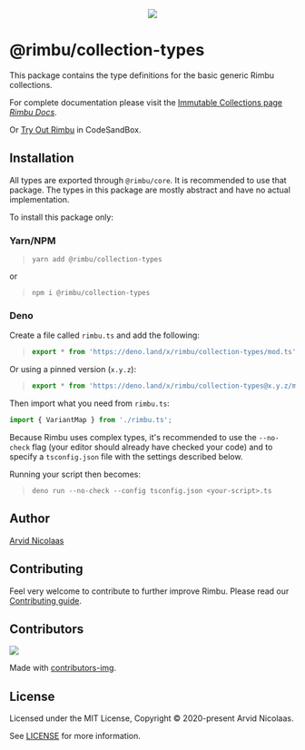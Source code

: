 <p align="center">
    <img src="https://github.com/rimbu-org/rimbu/raw/main/assets/rimbu_logo.svg" />
</p>

# @rimbu/collection-types

This package contains the type definitions for the basic generic Rimbu collections.

For complete documentation please visit the [Immutable Collections page](https://rimbu.org/docs/collections) _[Rimbu Docs](https://rimbu.org)_.

Or [Try Out Rimbu](https://codesandbox.io/s/github/vitoke/rimbu-sandbox/tree/main?previewwindow=console&view=split&editorsize=65&moduleview=1&module=/src/index.ts) in CodeSandBox.

## Installation

All types are exported through `@rimbu/core`. It is recommended to use that package. The types in this package are mostly abstract and have no actual implementation.

To install this package only:

### Yarn/NPM

> `yarn add @rimbu/collection-types`

or

> `npm i @rimbu/collection-types`

### Deno

Create a file called `rimbu.ts` and add the following:

> ```ts
> export * from 'https://deno.land/x/rimbu/collection-types/mod.ts';
> ```

Or using a pinned version (`x.y.z`):

> ```ts
> export * from 'https://deno.land/x/rimbu/collection-types@x.y.z/mod.ts';
> ```

Then import what you need from `rimbu.ts`:

```ts
import { VariantMap } from './rimbu.ts';
```

Because Rimbu uses complex types, it's recommended to use the `--no-check` flag (your editor should already have checked your code) and to specify a `tsconfig.json` file with the settings described below.

Running your script then becomes:

> `deno run --no-check --config tsconfig.json <your-script>.ts`

## Author

[Arvid Nicolaas](https://github.com/vitoke)

## Contributing

Feel very welcome to contribute to further improve Rimbu. Please read our [Contributing guide](../../CONTRIBUTING.md).

## Contributors

<img src = "https://contrib.rocks/image?repo=vitoke/iternal"/>

Made with [contributors-img](https://contrib.rocks).

## License

Licensed under the MIT License, Copyright © 2020-present Arvid Nicolaas.

See [LICENSE](./LICENSE) for more information.
